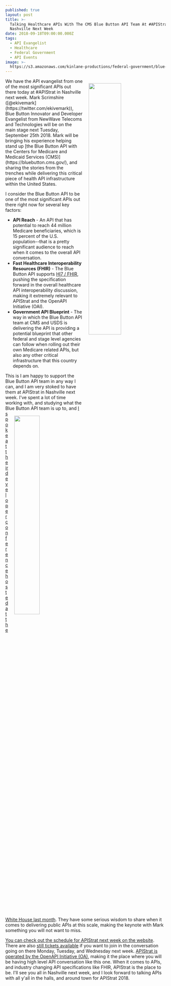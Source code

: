 ```yaml
---
published: true
layout: post
title: >-
  Talking Healthcare APIs With The CMS Blue Button API Team At #APIStrat In
  Nashville Next Week
date: 2018-09-18T09:00:00.000Z
tags:
  - API Evangelist
  - Healthcare
  - Federal Government
  - API Events
image: >-
  https://s3.amazonaws.com/kinlane-productions/federal-government/blue-button/blue-button-api-docs.png
---
```

<p><img src="{{ page.image }}" width="45%" align="right" style="padding: 15px;" /></p>We have the API evangelist from one of the most significant APIs out there today at #APIStrat in Nashville next week. Mark Scrimshire ([@ekivemark](https://twitter.com/ekivemark)), Blue Button Innovator and Developer Evangelist from NewWave Telecoms and Technologies will be on the main stage next Tuesday, September 25th 2018. Mark will be bringing his experience helping stand up [the Blue Button API with the Centers for Medicare and Medicaid Services (CMS)](https://bluebutton.cms.gov/), and sharing the stories from the trenches while delivering this critical piece of health API infrastructure within the United States.

I consider the Blue Button API to be one of the most significant APIs out there right now for several key factors:

- **API Reach** - An API that has potential to reach 44 million Medicare beneficiaries, which is 15 percent of the U.S. population--that is a pretty significant audience to reach when it comes to the overall API conversation.
- **Fast Healthcare Interoperability Resources (FHIR)** - The Blue Button API supports [Hl7 / FHIR](https://www.hl7.org/fhir/overview.html), pushing the specification forward in the overall healthcare API interoperability discussion, making it extremely relevant to APIStrat and the OpenAPI Initiative (OAI).
- **Government API Blueprint** - The way in which the Blue Button API team at CMS and USDS is delivering the API is providing a potential blueprint that other federal and stage level agencies can follow when rolling out their own Medicare related APIs, but also any other critical infrastructure that this country depends on.

This is I am happy to support the Blue Button API team in any way I can, and I am very stoked to have them at APIStrat in Nashville next week. I've spent a lot of time working with, and studying what the Blue Button API team is up to, <img src="https://s3.amazonaws.com/kinlane-productions/events/apistrat/apistrat-nashville.png" align="right" width="40%" style="padding: 15px;" />and [I spoke at their developer conference hosted at the White House last month](http://apievangelist.com/2018/08/07/i-am-speaking-in-washington-dc-at-the-blue-button-20-developer-conference-on-the-api-lifecycle-this-monday/). They have some serious wisdom to share when it comes to delivering public APIs at this scale, making the keynote with Mark something you will not want to miss.

[You can check out the schedule for APIStrat next week on the website](https://events.linuxfoundation.org/events/apistrat-2018/program/schedule/). There are also [still tickets available](https://events.linuxfoundation.org/events/apistrat-2018/attend/register/) if you want to join in the conversation going on there Monday, Tuesday, and Wednesday next week. [APIStrat is operated by the OpenAPI Initiative (OA)](https://www.openapis.org/), making it the place where you will be having high level API conversation like this one. When it comes to APIs, and industry changing API specifications like FHIR, APIStrat is the place to be. I'll see you all in Nashville next week, and I look forward to talking APIs with all y'all in the halls, and around town for APIStrat 2018.

